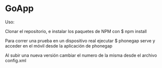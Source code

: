 # GoApp

Uso:

Clonar el repositorio, e instalar los paquetes de NPM con $ npm install

Para correr una prueba en un dispositivo real ejecutar $ phonegap serve y acceder en el móvil desde la aplicación de phonegap

Al subir una nueva versión cambiar el numero de la misma desde el archivo config.xml